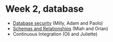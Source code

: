 # Week 2, database

- [Database security](https://hackmd.io/@PaoloG/HyvavGXpt#/) (Milly, Adam and Paolo) 
- [Schemas and Relationships](https://hackmd.io/@OTTdbIWITUeiO7qMltqOpw/SJ1nwf7aY#/) (Miah and Orian)
- Continuous Integration (Oli and Juliette)
